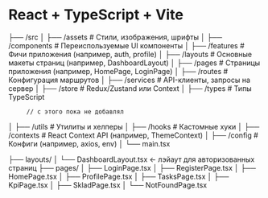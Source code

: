 # React + TypeScript + Vite

├── /src
│   ├── /assets              # Стили, изображения, шрифты
│   ├── /components          # Переиспользуемые UI компоненты
│   ├── /features            # Фичи приложения (например, auth, profile)
│   ├── /layouts             # Основные макеты страниц (например, DashboardLayout)
│   ├── /pages               # Страницы приложения (например, HomePage, LoginPage)
│   ├── /routes              # Конфигурация маршрутов
│   ├── /services            # API-клиенты, запросы на сервер
│   ├── /store               # Redux/Zustand или Context
│   ├── /types               # Типы TypeScript

         // с этого пока не добавлял
│   ├── /utils               # Утилиты и хелперы
│   ├── /hooks               # Кастомные хуки
│   ├── /contexts            # React Context API (например, ThemeContext)
│   ├── /config              # Конфиги (например, axios, env)
│   └── main.tsx 

├── layouts/
│   └── DashboardLayout.tsx ← лэйаут для авторизованных страниц
├── pages/
│   ├── LoginPage.tsx
│   ├── RegisterPage.tsx
│   ├── HomePage.tsx
│   ├── ProfilePage.tsx
│   ├── TasksPage.tsx
│   ├── KpiPage.tsx
│   ├── SkladPage.tsx
│   └── NotFoundPage.tsx